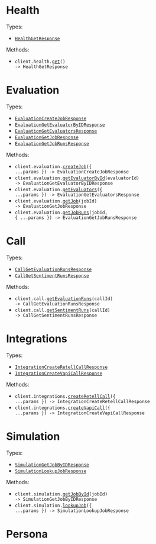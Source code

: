 # Health

Types:

- <code><a href="./src/resources/health.ts">HealthGetResponse</a></code>

Methods:

- <code title="get /health">client.health.<a href="./src/resources/health.ts">get</a>() -> HealthGetResponse</code>

# Evaluation

Types:

- <code><a href="./src/resources/evaluation.ts">EvaluationCreateJobResponse</a></code>
- <code><a href="./src/resources/evaluation.ts">EvaluationGetEvaluatorByIDResponse</a></code>
- <code><a href="./src/resources/evaluation.ts">EvaluationGetEvaluatorsResponse</a></code>
- <code><a href="./src/resources/evaluation.ts">EvaluationGetJobResponse</a></code>
- <code><a href="./src/resources/evaluation.ts">EvaluationGetJobRunsResponse</a></code>

Methods:

- <code title="post /v1/evaluation/job">client.evaluation.<a href="./src/resources/evaluation.ts">createJob</a>({ ...params }) -> EvaluationCreateJobResponse</code>
- <code title="get /v1/evaluation/evaluators/{evaluatorId}">client.evaluation.<a href="./src/resources/evaluation.ts">getEvaluatorById</a>(evaluatorId) -> EvaluationGetEvaluatorByIDResponse</code>
- <code title="get /v1/evaluation/evaluators">client.evaluation.<a href="./src/resources/evaluation.ts">getEvaluators</a>({ ...params }) -> EvaluationGetEvaluatorsResponse</code>
- <code title="get /v1/evaluation/job/{jobId}">client.evaluation.<a href="./src/resources/evaluation.ts">getJob</a>(jobId) -> EvaluationGetJobResponse</code>
- <code title="get /v1/evaluation/job/{jobId}/runs">client.evaluation.<a href="./src/resources/evaluation.ts">getJobRuns</a>(jobId, { ...params }) -> EvaluationGetJobRunsResponse</code>

# Call

Types:

- <code><a href="./src/resources/call.ts">CallGetEvaluationRunsResponse</a></code>
- <code><a href="./src/resources/call.ts">CallGetSentimentRunsResponse</a></code>

Methods:

- <code title="get /v1/call/{callId}/evaluation-run">client.call.<a href="./src/resources/call.ts">getEvaluationRuns</a>(callId) -> CallGetEvaluationRunsResponse</code>
- <code title="get /v1/call/{callId}/sentiment-run">client.call.<a href="./src/resources/call.ts">getSentimentRuns</a>(callId) -> CallGetSentimentRunsResponse</code>

# Integrations

Types:

- <code><a href="./src/resources/integrations.ts">IntegrationCreateRetellCallResponse</a></code>
- <code><a href="./src/resources/integrations.ts">IntegrationCreateVapiCallResponse</a></code>

Methods:

- <code title="post /v1/retell/call">client.integrations.<a href="./src/resources/integrations.ts">createRetellCall</a>({ ...params }) -> IntegrationCreateRetellCallResponse</code>
- <code title="post /v1/vapi/call">client.integrations.<a href="./src/resources/integrations.ts">createVapiCall</a>({ ...params }) -> IntegrationCreateVapiCallResponse</code>

# Simulation

Types:

- <code><a href="./src/resources/simulation.ts">SimulationGetJobByIDResponse</a></code>
- <code><a href="./src/resources/simulation.ts">SimulationLookupJobResponse</a></code>

Methods:

- <code title="get /v1/simulation/job/{jobId}">client.simulation.<a href="./src/resources/simulation.ts">getJobById</a>(jobId) -> SimulationGetJobByIDResponse</code>
- <code title="get /v1/simulation/job/lookup">client.simulation.<a href="./src/resources/simulation.ts">lookupJob</a>({ ...params }) -> SimulationLookupJobResponse</code>

# Persona
